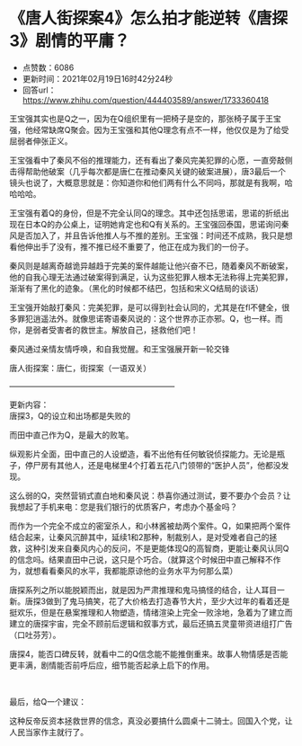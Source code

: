 # 《唐人街探案4》怎么拍才能逆转《唐探3》剧情的平庸？
- 点赞数：6086
- 更新时间：2021年02月19日16时42分24秒
- 回答url：https://www.zhihu.com/question/444403589/answer/1733360418
<body>
 <p data-pid="237my3mY">王宝强其实也是Q之一，因为在Q组织里有一把椅子是空的，那张椅子属于王宝强，他经常缺席Q聚会。因为王宝强和其他Q理念有点不一样，他仅仅是为了给受屈弱者伸张正义。</p>
 <p data-pid="qmv-TQkQ">王宝强看中了秦风不俗的推理能力，还有看出了秦风完美犯罪的心愿，一直旁敲侧击得帮助他破案（几乎每次都是唐仁在推动秦风关键的破案进展），唐3最后一个镜头也说了，大概意思就是：你知道你和他们两有什么不同吗，那就是有我啊，哈哈哈哈。</p>
 <p data-pid="9jMsh8RJ">王宝强有着Q的身份，但是不完全认同Q的理念。其中还包括思诺，思诺的折纸出现在日本Q的办公桌上，证明她肯定也和Q有关系的。王宝强回泰国，思诺询问秦风是否加入了，并且告诉他推人与不推的差别。王宝强：时间还不成熟，我只是想看他伸出手了没有，推不推已经不重要了，他正在成为我们的一份子。</p>
 <p data-pid="ESlp1MZb">秦风则是越离奇越诡异越趋于完美的案件越能让他兴奋不已，随着秦风不断破案，他的自我心理无法通过破案得到满足，认为这些犯罪人根本无法称得上完美犯罪，渐渐有了黑化的迹象。（黑化的时候都不结巴，包括和宋义Q结局的谈话）</p>
 <p data-pid="mr6O4GX4">王宝强开始敲打秦风：完美犯罪，是可以得到社会认同的，尤其是在fl不健全，很多罪犯逍遥法外。就像思诺寄语秦风说的：这个世界亦正亦邪。Q，也一样。而你，是弱者受害者的救世主。解放自己，拯救他们吧！</p>
 <p data-pid="VouJ0aH-">秦风通过亲情友情呼唤，和自我觉醒。和王宝强展开新一轮交锋</p>
 <p data-pid="hUQqzdWn">唐人街探案：唐仁，街探案（一语双关）</p>
 <p data-pid="c5DOAAuL">—————————————————————</p>
 <p data-pid="dTc4ianV">更新内容：<br>
  唐探3，Q的设立和出场都是失败的</p>
 <p data-pid="glO1wc4B">而田中直己作为Q，是最大的败笔。</p>
 <p data-pid="RAOyk_2G">纵观影片全面，田中直己的人设塑造，看不出他有任何敏锐侦探能力。无论是瓶子，停尸房有其他人，还是电梯里4个打着五花八门领带的“医护人员”，他都没发现。</p>
 <p data-pid="mCsORd2a">这么弱的Q，突然营销式直白地和秦风说：恭喜你通过测试，要不要办个会员？让我想起了手机来电：您是我们银行的优质客户，考虑办个基金吗？</p>
 <p data-pid="wL2ItA02">而作为一个完全不成立的密室杀人，和小林酱被劫两个案件。Q，如果把两个案件结合起来，让秦风沉醉其中，延续1和2那种，制裁别人，是对受难者自己的拯救，这种引发来自秦风内心的反问，不是更能体现Q的高智商，更能让秦风认同Q的信念吗。结果直田中己说，这只是个巧合。（就算这个时候田中直己解释不作为，就想看看秦风的水平，我都能原谅他的业务水平为何那么菜）</p>
 <p data-pid="vI75RFlC">唐探系列之所以能脱颖而出，就是因为严肃推理和鬼马搞怪的结合，让人耳目一新。唐探3做到了鬼马搞笑，花了大价格去打造春节大片，至少大过年的看着还是挺欢乐，但是在悬案推理和人物塑造，情绪渲染上完全一败涂地，急着为了建立而建立的唐探宇宙，完全不顾前后逻辑和叙事方式，最后还搞五灵童带资进组打广告（口吐芬芳）。</p>
 <p data-pid="ZyFXjzzH">唐探4，能否口碑反转，就看中二的Q信念能不能推倒重来。故事人物情感是否能更丰满，剧情能否前呼后应，细节能否起承上启下的作用。</p>
 <p class="ztext-empty-paragraph"><br></p>
 <p data-pid="VVj4X2qK">最后，给Q一个建议：</p>
 <p data-pid="YtVT_-3l">这种反帝反资本拯救世界的信念，真没必要搞什么圆桌十二骑士。回国入个党，让人民当家作主就行了。</p>
</body>